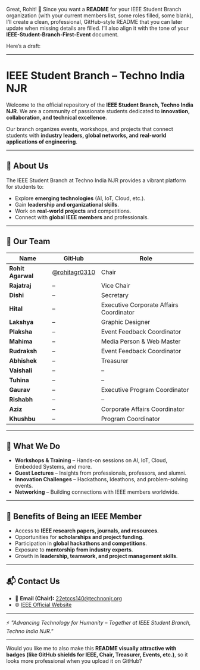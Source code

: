 Great, Rohit! 🚀 Since you want a **README** for your IEEE Student Branch organization (with your current members list, some roles filled, some blank), I’ll create a clean, professional, GitHub-style README that you can later update when missing details are filled. I’ll also align it with the tone of your **IEEE-Student-Branch-First-Event** document.

Here’s a draft:

---

# IEEE Student Branch – Techno India NJR

Welcome to the official repository of the **IEEE Student Branch, Techno India NJR**.
We are a community of passionate students dedicated to **innovation, collaboration, and technical excellence**.

Our branch organizes events, workshops, and projects that connect students with **industry leaders, global networks, and real-world applications of engineering**.

---

## 🌟 About Us

The IEEE Student Branch at Techno India NJR provides a vibrant platform for students to:

* Explore **emerging technologies** (AI, IoT, Cloud, etc.).
* Gain **leadership and organizational skills**.
* Work on **real-world projects** and competitions.
* Connect with **global IEEE members** and professionals.

---

## 👥 Our Team

| Name          | GitHub                                    | Role                                     |
|---------------|-------------------------------------------|------------------------------------------|
| **Rohit Agarwal** | [@rohitagr0310](https://github.com/rohitagr0310) | Chair |
| **Rajatraj**      | –                                       | Vice Chair |
| **Dishi**         | –                                       | Secretary |
| **Hital**         | –                                       | Executive Corporate Affairs Coordinator |
| **Lakshya**       | –                                       | Graphic Designer |
| **Plaksha**       | –                                       | Event Feedback Coordinator |
| **Mahima**        | –                                       | Media Person & Web Master |
| **Rudraksh**      | –                                       | Event Feedback Coordinator |
| **Abhishek**      | –                                       | Treasurer |
| **Vaishali**      | –                                       | – |
| **Tuhina**        | –                                       | – |
| **Gaurav**        | –                                       | Executive Program Coordinator |
| **Rishabh**       | –                                       | – |
| **Aziz**          | –                                       | Corporate Affairs Coordinator |
| **Khushbu**       | –                                       | Program Coordinator |


---

## 🎯 What We Do

* **Workshops & Training** – Hands-on sessions on AI, IoT, Cloud, Embedded Systems, and more.
* **Guest Lectures** – Insights from professionals, professors, and alumni.
* **Innovation Challenges** – Hackathons, Ideathons, and problem-solving events.
* **Networking** – Building connections with IEEE members worldwide.

---

## 🚀 Benefits of Being an IEEE Member

* Access to **IEEE research papers, journals, and resources**.
* Opportunities for **scholarships and project funding**.
* Participation in **global hackathons and competitions**.
* Exposure to **mentorship from industry experts**.
* Growth in **leadership, teamwork, and project management skills**.

---

## 📬 Contact Us

* 📧 **Email (Chair):** [22etccs140@technonjr.org](mailto:22etccs140@technonjr.org)
* 🌐 [IEEE Official Website](https://www.ieee.org)

---

⚡ *"Advancing Technology for Humanity – Together at IEEE Student Branch, Techno India NJR."*

---

Would you like me to also make this **README visually attractive with badges (like GitHub shields for IEEE, Chair, Treasurer, Events, etc.)**, so it looks more professional when you upload it on GitHub?

